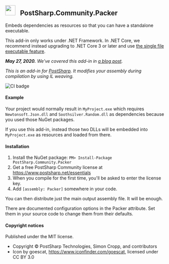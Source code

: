 ## <img src="icon.png" width="32"> &nbsp; PostSharp.Community.Packer 
Embeds dependencies as resources so that you can have a standalone executable.

This add-in only works under .NET Framework. In .NET Core, we recommend instead upgrading to .NET Core 3 or later and use [the single file executable feature](https://docs.microsoft.com/en-us/dotnet/core/whats-new/dotnet-core-3-0#single-file-executables). 

***May 27, 2020.** We've covered this add-in in [a blog post](https://www.postsharp.net/blog/post/Pack-your-NET-program-to-a-single-exe-file-with-PostSharp-Community).*

*This is an add-in for [PostSharp](https://postsharp.net). It modifies your assembly during compilation by using IL weaving.*

![CI badge](https://github.com/postsharp/PostSharp.Community.Packer/workflows/Full%20Pipeline/badge.svg)

#### Example
Your project would normally result in `MyProject.exe` which requires `Newtonsoft.Json.dll` and `Soothsilver.Random.dll` as dependencies because you used those NuGet packages.

If you use this add-in, instead those two DLLs will be embedded into `MyProject.exe` as resources and loaded from there. 
#### Installation 
1. Install the NuGet package: `PM> Install-Package PostSharp.Community.Packer`
2. Get a free PostSharp Community license at https://www.postsharp.net/essentials
3. When you compile for the first time, you'll be asked to enter the license key.
4. Add `[assembly: Packer]` somewhere in your code.

You can then distribute just the main output assembly file. It will be enough.

There are documented configuration options in the Packer attribute. Set them in your source code to change them from their defaults.

#### Copyright notices
Published under the MIT license.

* Copyright © PostSharp Technologies, Simon Cropp, and contributors 
* Icon by goescat, https://www.iconfinder.com/goescat, licensed under CC BY 3.0
